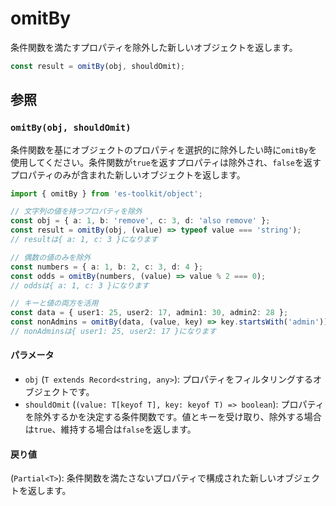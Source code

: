 # omitBy

条件関数を満たすプロパティを除外した新しいオブジェクトを返します。

```typescript
const result = omitBy(obj, shouldOmit);
```

## 参照

### `omitBy(obj, shouldOmit)`

条件関数を基にオブジェクトのプロパティを選択的に除外したい時に`omitBy`を使用してください。条件関数が`true`を返すプロパティは除外され、`false`を返すプロパティのみが含まれた新しいオブジェクトを返します。

```typescript
import { omitBy } from 'es-toolkit/object';

// 文字列の値を持つプロパティを除外
const obj = { a: 1, b: 'remove', c: 3, d: 'also remove' };
const result = omitBy(obj, (value) => typeof value === 'string');
// resultは{ a: 1, c: 3 }になります

// 偶数の値のみを除外
const numbers = { a: 1, b: 2, c: 3, d: 4 };
const odds = omitBy(numbers, (value) => value % 2 === 0);
// oddsは{ a: 1, c: 3 }になります

// キーと値の両方を活用
const data = { user1: 25, user2: 17, admin1: 30, admin2: 28 };
const nonAdmins = omitBy(data, (value, key) => key.startsWith('admin'));
// nonAdminsは{ user1: 25, user2: 17 }になります
```

#### パラメータ

- `obj` (`T extends Record<string, any>`): プロパティをフィルタリングするオブジェクトです。
- `shouldOmit` (`(value: T[keyof T], key: keyof T) => boolean`): プロパティを除外するかを決定する条件関数です。値とキーを受け取り、除外する場合は`true`、維持する場合は`false`を返します。

#### 戻り値

(`Partial<T>`): 条件関数を満たさないプロパティで構成された新しいオブジェクトを返します。
